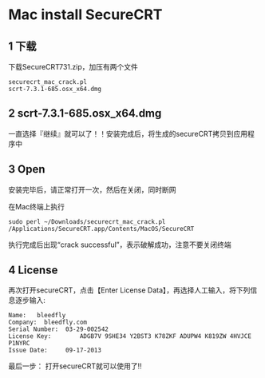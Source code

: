 # Mac install SecureCRT

## 1 下载
下载SecureCRT731.zip，加压有两个文件

```
securecrt_mac_crack.pl
scrt-7.3.1-685.osx_x64.dmg

```

## 2 scrt-7.3.1-685.osx_x64.dmg
一直选择『继续』就可以了！！安装完成后，将生成的secureCRT拷贝到应用程序中

## 3 Open
安装完毕后，请正常打开一次，然后在关闭，同时断网

在Mac终端上执行 

```
sudo perl ~/Downloads/securecrt_mac_crack.pl /Applications/SecureCRT.app/Contents/MacOS/SecureCRT
```

执行完成后出现“crack successful”，表示破解成功，注意不要关闭终端

 

## 4 License 
再次打开secureCRT，点击【Enter License Data】，再选择人工输入，将下列信息逐步输入:

```
Name:  	bleedfly
Company:  bleedfly.com
Serial Number:	03-29-002542
License Key: 		ADGB7V 9SHE34 Y2BST3 K78ZKF ADUPW4 K819ZW 4HVJCE P1NYRC
Issue Date:		09-17-2013
```
最后一步： 打开secureCRT就可以使用了!!